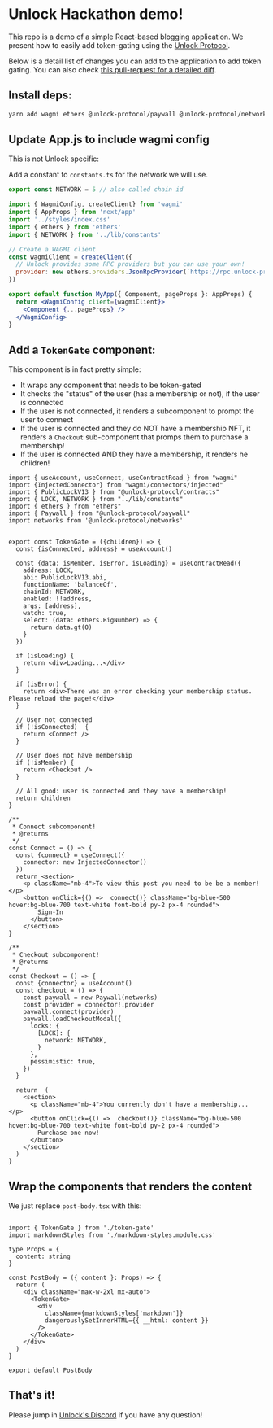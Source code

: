 # Unlock Hackathon demo!

This repo is a demo of a simple React-based blogging application.
We present how to easily add token-gating using the [Unlock Protocol](https://unlock-protocol.com/).

Below is a detail list of changes you can add to the application to add token gating. You can also check [this pull-request for a detailed diff](https://github.com/unlock-protocol/hackathon-demo/pull/1).

## Install deps:

```bash
yarn add wagmi ethers @unlock-protocol/paywall @unlock-protocol/networks @unlock-protocol/contracts
```

## Update App.js to include wagmi config

This is not Unlock specific:

Add a constant to `constants.ts` for the network we will use.

```js
export const NETWORK = 5 // also called chain id
```

```jsx
import { WagmiConfig, createClient} from 'wagmi'
import { AppProps } from 'next/app'
import '../styles/index.css'
import { ethers } from 'ethers'
import { NETWORK } from '../lib/constants'

// Create a WAGMI client
const wagmiClient = createClient({
  // Unlock provides some RPC providers but you can use your own!
  provider: new ethers.providers.JsonRpcProvider(`https://rpc.unlock-protocol.com/${NETWORK}`, NETWORK),
})

export default function MyApp({ Component, pageProps }: AppProps) {
  return <WagmiConfig client={wagmiClient}>
    <Component {...pageProps} />
  </WagmiConfig>
}

```

## Add a `TokenGate` component:

This component is in fact pretty simple:

- It wraps any component that needs to be token-gated
- It checks the "status" of the user (has a membership or not), if the user is connected
- If the user is not connected, it renders a subcomponent to prompt the user to connect
- If the user is connected and they do NOT have a membership NFT, it renders a `Checkout` sub-component that promps them to purchase a membership!
- If the user is connected AND they have a membership, it renders he children!

```tsx
import { useAccount, useConnect, useContractRead } from "wagmi"
import {InjectedConnector} from "wagmi/connectors/injected"
import { PublicLockV13 } from "@unlock-protocol/contracts"
import { LOCK, NETWORK } from "../lib/constants"
import { ethers } from "ethers"
import { Paywall } from "@unlock-protocol/paywall"
import networks from '@unlock-protocol/networks'


export const TokenGate = ({children}) => {
  const {isConnected, address} = useAccount()

  const {data: isMember, isError, isLoading} = useContractRead({
    address: LOCK,
    abi: PublicLockV13.abi,
    functionName: 'balanceOf',
    chainId: NETWORK,
    enabled: !!address,
    args: [address],
    watch: true,
    select: (data: ethers.BigNumber) => {
      return data.gt(0)
    }
  })

  if (isLoading) {
    return <div>Loading...</div>
  }
  
  if (isError) {
    return <div>There was an error checking your membership status. Please reload the page!</div>
  }

  // User not connected
  if (!isConnected)  {
    return <Connect />
  }

  // User does not have membership
  if (!isMember) {
    return <Checkout />
  }

  // All good: user is connected and they have a membership!
  return children
}

/**
 * Connect subcomponent!
 * @returns 
 */
const Connect = () => {
  const {connect} = useConnect({
    connector: new InjectedConnector()
  })
  return <section>
    <p className="mb-4">To view this post you need to be be a member!</p>
    <button onClick={() =>  connect()} className="bg-blue-500 hover:bg-blue-700 text-white font-bold py-2 px-4 rounded">
        Sign-In
      </button>
    </section>
}

/**
 * Checkout subcomponent!
 * @returns 
 */
const Checkout = () => {
  const {connector} = useAccount()
  const checkout = () => {
    const paywall = new Paywall(networks)
    const provider = connector!.provider
    paywall.connect(provider)
    paywall.loadCheckoutModal({
      locks: {
        [LOCK]: {
          network: NETWORK,
        }
      },
      pessimistic: true,
    })
  }

  return  (
    <section>
      <p className="mb-4">You currently don't have a membership... </p>
      <button onClick={() =>  checkout()} className="bg-blue-500 hover:bg-blue-700 text-white font-bold py-2 px-4 rounded">
        Purchase one now!
      </button>
    </section>
  )
}

```

## Wrap the components that renders the content

We just replace `post-body.tsx` with this:

```tsx

import { TokenGate } from './token-gate'
import markdownStyles from './markdown-styles.module.css'

type Props = {
  content: string
}

const PostBody = ({ content }: Props) => {
  return (
    <div className="max-w-2xl mx-auto">
      <TokenGate>
        <div
          className={markdownStyles['markdown']}
          dangerouslySetInnerHTML={{ __html: content }}
        />
      </TokenGate>
    </div>
  )
}

export default PostBody

```

## That's it!

Please jump in [Unlock's Discord](https://discord.unlock-protocol.com/) if you have any question!
